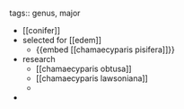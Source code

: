 tags:: genus, major

- [[conifer]]
- selected for [[edem]]
	- {{embed [[chamaecyparis pisifera]]}}
- research
	- [[chamaecyparis obtusa]]
	- [[chamaecyparis lawsoniana]]
	-
-
